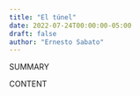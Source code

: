 ```yaml
---
title: "El túnel"
date: 2022-07-24T00:00:00-05:00
draft: false
author: "Ernesto Sabato"
---
```


SUMMARY

<!--more-->

CONTENT